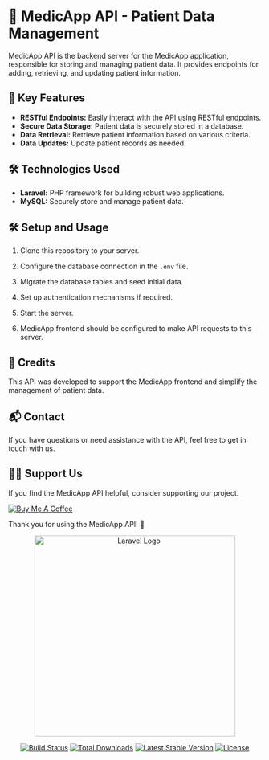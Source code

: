 # 🏥 MedicApp API - Patient Data Management

MedicApp API is the backend server for the MedicApp application, responsible for storing and managing patient data. It provides endpoints for adding, retrieving, and updating patient information.

## 🚀 Key Features

- **RESTful Endpoints:** Easily interact with the API using RESTful endpoints.
- **Secure Data Storage:** Patient data is securely stored in a database.
- **Data Retrieval:** Retrieve patient information based on various criteria.
- **Data Updates:** Update patient records as needed.

## 🛠️ Technologies Used

- **Laravel:** PHP framework for building robust web applications.
- **MySQL:** Securely store and manage patient data.

## 🛠️ Setup and Usage

1. Clone this repository to your server.

2. Configure the database connection in the `.env` file.

3. Migrate the database tables and seed initial data.

4. Set up authentication mechanisms if required.

5. Start the server.

6. MedicApp frontend should be configured to make API requests to this server.

## 📝 Credits

This API was developed to support the MedicApp frontend and simplify the management of patient data.

## 📬 Contact

If you have questions or need assistance with the API, feel free to get in touch with us.

## 👍🏼 Support Us

If you find the MedicApp API helpful, consider supporting our project.

[![Buy Me A Coffee](https://cdn.buymeacoffee.com/buttons/v2/default-blue.png)](https://www.buymeacoffee.com/yourusername)

Thank you for using the MedicApp API! 💜


<p align="center"><a href="https://laravel.com" target="_blank"><img src="https://raw.githubusercontent.com/laravel/art/master/logo-lockup/5%20SVG/2%20CMYK/1%20Full%20Color/laravel-logolockup-cmyk-red.svg" width="400" alt="Laravel Logo"></a></p>

<p align="center">
<a href="https://github.com/laravel/framework/actions"><img src="https://github.com/laravel/framework/workflows/tests/badge.svg" alt="Build Status"></a>
<a href="https://packagist.org/packages/laravel/framework"><img src="https://img.shields.io/packagist/dt/laravel/framework" alt="Total Downloads"></a>
<a href="https://packagist.org/packages/laravel/framework"><img src="https://img.shields.io/packagist/v/laravel/framework" alt="Latest Stable Version"></a>
<a href="https://packagist.org/packages/laravel/framework"><img src="https://img.shields.io/packagist/l/laravel/framework" alt="License"></a>
</p>
